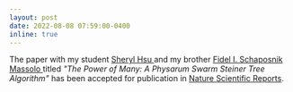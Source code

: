 ```yaml
---
layout: post
date: 2022-08-08 07:59:00-0400
inline: true
---
```


The paper with my student <a href="https://sher222.github.io/">Sheryl Hsu </a> and my brother  <a href="https://fidel-schaposnik.github.io/">Fidel I. Schaposnik Massolo </a>   titled <i>"The Power of Many: A Physarum Swarm Steiner Tree Algorithm"</i> has been accepted for publication in  <a href="https://www.nature.com/srep/">Nature Scientific Reports</a>.
